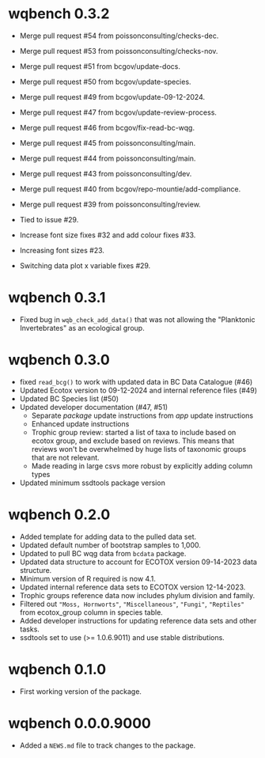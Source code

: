 <!-- NEWS.md is maintained by https://fledge.cynkra.com, contributors should not edit this file -->

# wqbench 0.3.2

- Merge pull request #54 from poissonconsulting/checks-dec.

- Merge pull request #53 from poissonconsulting/checks-nov.

- Merge pull request #51 from bcgov/update-docs.

- Merge pull request #50 from bcgov/update-species.

- Merge pull request #49 from bcgov/update-09-12-2024.

- Merge pull request #47 from bcgov/update-review-process.

- Merge pull request #46 from bcgov/fix-read-bc-wqg.

- Merge pull request #45 from poissonconsulting/main.

- Merge pull request #44 from poissonconsulting/main.

- Merge pull request #43 from poissonconsulting/dev.

- Merge pull request #40 from bcgov/repo-mountie/add-compliance.

- Merge pull request #39 from poissonconsulting/review.

- Tied to issue #29.

- Increase font size fixes #32 and add colour fixes #33.

- Increasing font sizes #23.

- Switching data plot x variable fixes #29.


# wqbench 0.3.1

- Fixed bug in `wqb_check_add_data()` that was not allowing the "Planktonic Invertebrates" as an ecological group. 

# wqbench 0.3.0

- fixed `read_bcg()` to work with updated data in BC Data Catalogue (#46)
- Updated Ecotox version to 09-12-2024 and internal reference files (#49)
- Updated BC Species list (#50)
- Updated developer documentation (#47, #51)
  - Separate _package_ update instructions from _app_ update instructions
  - Enhanced update instructions
  - Trophic group review: started a list of taxa to include based on ecotox group, and exclude based on reviews. This means that reviews won't be overwhelmed by huge lists of taxonomic groups that are not relevant.
  - Made reading in large csvs more robust by explicitly adding column types
- Updated minimum ssdtools package version

# wqbench 0.2.0

- Added template for adding data to the pulled data set.
- Updated default number of bootstrap samples to 1,000.
- Updated to pull BC wqg data from `bcdata` package.
- Updated data structure to account for ECOTOX version 09-14-2023 data structure.
- Minimum version of R required is now 4.1.
- Updated internal reference data sets to ECOTOX version 12-14-2023.
- Trophic groups reference data now includes phylum division and family.
- Filtered out `"Moss, Hornworts"`, `"Miscellaneous"`, `"Fungi"`, `"Reptiles"` from ecotox_group column in species table.
- Added developer instructions for updating reference data sets and other tasks.
- ssdtools set to use (>= 1.0.6.9011) and use stable distributions.

# wqbench 0.1.0

- First working version of the package.


# wqbench 0.0.0.9000

- Added a `NEWS.md` file to track changes to the package.
